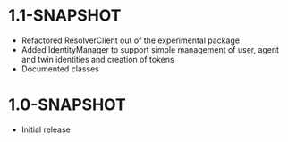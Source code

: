 # 1.1-SNAPSHOT

- Refactored ResolverClient out of the experimental package
- Added IdentityManager to support simple management of user, agent and twin identities and creation of tokens
- Documented classes

# 1.0-SNAPSHOT

- Initial release